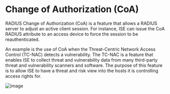 # Change of Authorization (CoA)
RADIUS Change of Authorization (CoA) is a feature that allows a RADIUS server to adjust an active client session. For instance, ISE can issue the CoA RADIUS attribute to an access device to force the session to be reauthenticated.

An example is the use of CoA when the Threat-Centric Network Access Control (TC-NAC) detects a vulnerability. The TC-NAC is a feature that enables ISE to collect threat and vulnerability data from many third-party threat and vulnerability scanners and software. The purpose of this feature is to allow ISE to have a threat and risk view into the hosts it is controlling access rights for.


![image](https://github.com/The-Art-of-Hacking/h4cker/assets/1690898/990b45b0-328b-4c27-b6fe-6cc295f83782)
